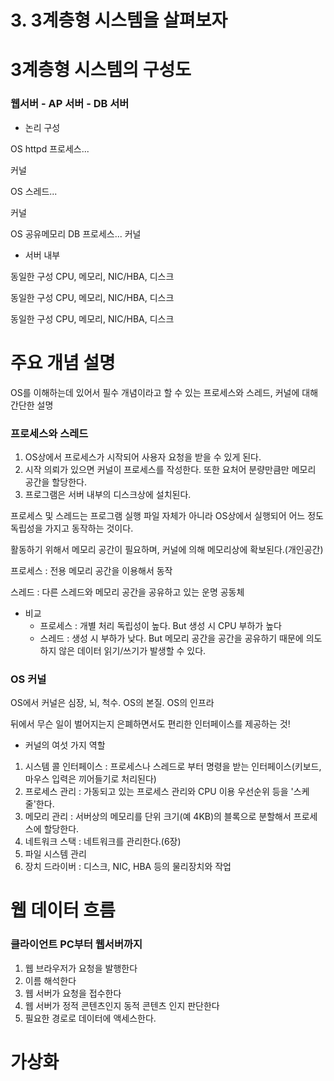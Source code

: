 # 3. 3계층형 시스템을 살펴보자

# 3계층형 시스템의 구성도

### 웹서버 - AP 서버 - DB 서버

- 논리 구성

OS
httpd 프로세스...

커널

OS
스레드...

커널

OS
공유메모리
DB 프로세스...
커널

- 서버 내부

동일한 구성
CPU, 메모리, NIC/HBA, 디스크

동일한 구성
CPU, 메모리, NIC/HBA, 디스크

동일한 구성
CPU, 메모리, NIC/HBA, 디스크

# 주요 개념 설명

OS를 이해하는데 있어서 필수 개념이라고 할 수 있는 프로세스와 스레드, 커널에 대해 간단한 설명

### 프로세스와 스레드

1. OS상에서 프로세스가 시작되어 사용자 요청을 받을 수 있게 된다.
2. 시작 의뢰가 있으면 커널이 프로세스를 작성한다. 또한 요처어 분량만큼만 메모리 공간을 할당한다.
3. 프로그램은 서버 내부의 디스크상에 설치된다.

프로세스 및 스레드는 프로그램 실행 파일 자체가 아니라 OS상에서 실행되어 어느 정도 독립성을 가지고 동작하는 것이다.

활동하기 위해서 메모리 공간이 필요하며, 커널에 의해 메모리상에 확보된다.(개인공간)

프로세스 : 전용 메모리 공간을 이용해서  동작

스레드 : 다른 스레드와 메모리 공간을 공유하고 있는 운명 공동체

- 비교
    - 프로세스 : 개별 처리 독립성이 높다. But 생성 시 CPU 부하가 높다
    - 스레드 : 생성 시 부하가 낮다. But 메모리 공간을 공간을 공유하기 때문에 의도하지 않은 데이터 읽기/쓰기가 발생할 수 있다.

### OS 커널

OS에서 커널은 심장, 뇌, 척수. OS의 본질. OS의 인프라

뒤에서 무슨 일이 벌어지는지 은폐하면서도 편리한 인터페이스를 제공하는 것!

- 커널의 여섯 가지 역할
1. 시스템 콜 인터페이스 : 프로세스나 스레드로 부터 명령을 받는 인터페이스(키보드, 마우스 입력은 끼어들기로 처리된다)
2. 프로세스 관리 : 가동되고 있는 프로세스 관리와 CPU 이용 우선순위 등을 '스케줄'한다.
3. 메모리 관리 : 서버상의 메모리를 단위 크기(예 4KB)의 블록으로 분할해서 프로세스에 할당한다.
4. 네트워크 스택 : 네트워크를 관리한다.(6장)
5. 파일 시스템 관리
6. 장치 드라이버 : 디스크, NIC, HBA 등의 물리장치와 작업

# 웹 데이터 흐름

### 클라이언트 PC부터 웹서버까지

1. 웹 브라우저가 요청을 발행한다
2. 이름 해석한다
3. 웹 서버가 요청을 접수한다
4. 웹 서버가 정적 콘텐츠인지 동적 콘텐츠 인지 판단한다
5. 필요한 경로로 데이터에 액세스한다.

# 가상화